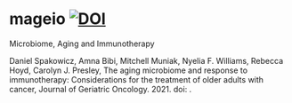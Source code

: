 # mageio [![DOI](https://zenodo.org/badge/295538283.svg)](https://zenodo.org/badge/latestdoi/295538283)
Microbiome, Aging and Immunotherapy

Daniel Spakowicz, Amna Bibi, Mitchell Muniak, Nyelia F. Williams, Rebecca Hoyd, Carolyn J. Presley, The aging microbiome and response to immunotherapy: Considerations for the
treatment of older adults with cancer, Journal of Geriatric Oncology. 2021. doi: .
